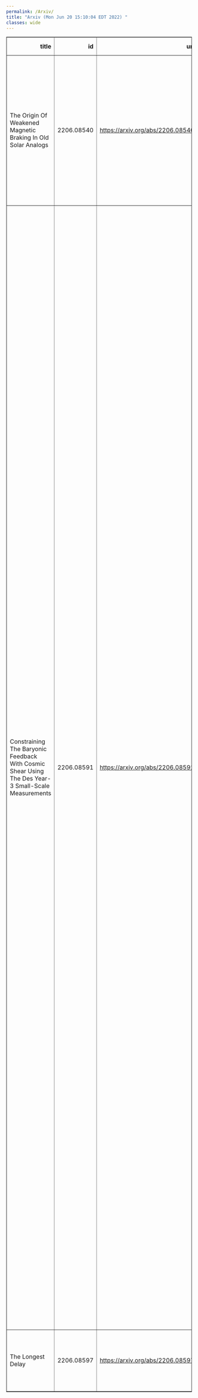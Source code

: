 ```yaml
---
permalink: /Arxiv/
title: "Arxiv (Mon Jun 20 15:10:04 EDT 2022) "
classes: wide
---
```

<table border="1" class="dataframe">
  <thead>
    <tr style="text-align: right;">
      <th>title</th>
      <th>id</th>
      <th>url</th>
      <th>authors</th>
      <th>Local Authors</th>
    </tr>
  </thead>
  <tbody>
    <tr>
      <td>The Origin Of Weakened Magnetic Braking In Old Solar Analogs</td>
      <td>2206.08540</td>
      <td><a href="https://arxiv.org/abs/2206.08540" target="_blank">https://arxiv.org/abs/2206.08540</a></td>
      <td>Travis S. Metcalfe, Adam J. Finley, Oleg Kochukhov, Victor See, Thomas R. Ayres, Keivan G. Stassun, Jennifer L. Van Saders, Catherine A. Clark, Diego Godoy-Rivera, Ilya V. Ilyin, Marc H. Pinsonneault, Klaus G. Strassmeier, Pascal Petit</td>
      <td>Marc Pinsonneault</td>
    </tr>
    <tr>
      <td>Constraining The Baryonic Feedback With Cosmic Shear Using The Des   Year-3 Small-Scale Measurements</td>
      <td>2206.08591</td>
      <td><a href="https://arxiv.org/abs/2206.08591" target="_blank">https://arxiv.org/abs/2206.08591</a></td>
      <td>A. Chen, G. Aricò, D. Huterer, R. Angulo, N. Weaverdyck, O. Friedrich, L. F. Secco, C. Hernández-Monteagudo, A. Alarcon, O. Alves, A. Amon, F. Andrade-Oliveira, E. Baxter, K. Bechtol, M. R. Becker, G. M. Bernstein, J. Blazek, A. Brandao-Souza, S. L. Bridle, H. Camacho, A. Campos, A. Carnero Rosell, M. Carrasco Kind, R. Cawthon, C. Chang, R. Chen, P. Chintalapati, A. Choi, J. Cordero, M. Crocce, M. E. S. Pereira, C. Davis, J. Derose, E. Di Valentino, H. T. Diehl, S. Dodelson, C. Doux, A. Drlica-Wagner, K. Eckert, T. F. Eifler, F. Elsner, J. Elvin-Poole, S. Everett, X. Fang, A. Ferté, P. Fosalba, M. Gatti, E. Gaztanaga, G. Giannini, D. Gruen, R. A. Gruendl, I. Harrison, W. G. Hartley, K. Herner, K. Hoffmann, H. Huang, E. M. Huff, B. Jain, M. Jarvis, N. Jeffrey, T. Kacprzak, E. Krause, N. Kuropatkin, P. -F. Leget, P. Lemos, A. R. Liddle, N. Maccrann, J. Mccullough, J. Muir, J. Myles, A. Navarro-Alsina, Y. Omori, S. Pandey, Y. Park, A. Porredon, J. Prat, M. Raveri, A. Refregier, R. P. Rollins, A. Roodman, R. Rosenfeld, A. J. Ross, E. S. Rykoff, S. Samuroff, C. Sánchez, J. Sanchez, I. Sevilla-Noarbe, E. Sheldon, T. Shin, A. Troja, M. A. Troxel, I. Tutusaus, T. N. Varga, R. H. Wechsler, B. Yanny, B. Yin, Y. Zhang, J. Zuntz, M. Aguena, J. Annis, D. Bacon, E. Bertin, S. Bocquet, D. Brooks, D. L. Burke, J. Carretero, C. Conselice, M. Costanzi, L. N. Da Costa, J. De Vicente, S. Desai, P. Doel, I. Ferrero, B. Flaugher, J. Frieman, J. García-Bellido, D. W. Gerdes, T. Giannantonio, J. Gschwend, G. Gutierrez, S. R. Hinton, D. L. Hollowood, K. Honscheid, D. J. James, K. Kuehn, O. Lahav, M. March, J. L. Marshall, P. Melchior, F. Menanteau, R. Miquel, J. J. Mohr, R. Morgan, F. Paz-Chinchón, A. Pieres, E. Sanchez, M. Smith, E. Suchyta, M. E. C. Swanson, G. Tarle, D. Thomas, C. To</td>
      <td>Anna Porredon, Ashley Ross, Chun-Hao To, Jack Elvin-Poole, Klaus Honscheid, Michael Rizzo Smith</td>
    </tr>
    <tr>
      <td>The Longest Delay</td>
      <td>2206.08597</td>
      <td><a href="https://arxiv.org/abs/2206.08597" target="_blank">https://arxiv.org/abs/2206.08597</a></td>
      <td>J. A. Muñoz, C. S. Kochanek, J. Fohlmeister, J. Wambsganss, E. Falco, R. Forés-Toribio</td>
      <td>Christopher Kochanek</td>
    </tr>
  </tbody>
</table>